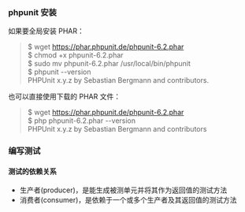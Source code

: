 ### phpunit 安装

如果要全局安装 PHAR：  
> $ wget https://phar.phpunit.de/phpunit-6.2.phar  
> $ chmod +x phpunit-6.2.phar   
> $ sudo mv phpunit-6.2.phar /usr/local/bin/phpunit    
> $ phpunit --version    
> PHPUnit x.y.z by Sebastian Bergmann and contributors.
    
也可以直接使用下载的 PHAR 文件：  
> $ wget https://phar.phpunit.de/phpunit-6.2.phar  
> $ php phpunit-6.2.phar --version   
> PHPUnit x.y.z by Sebastian Bergmann and contributors 
### 编写测试 ###

#### 测试的依赖关系
- 生产者(producer)，是能生成被测单元并将其作为返回值的测试方法
- 消费者(consumer)，是依赖于一个或多个生产者及其返回值的测试方法